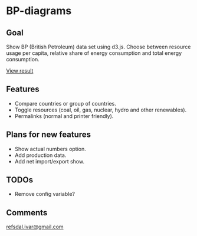 BP-diagrams
===========

Goal
----
Show BP (British Petroleum) data set using d3.js.
Choose between resource usage per capita, 
relative share of energy consumption and total energy consumption.

[View result](http://ivarref.github.io/bp-diagrams/)


Features
--------

* Compare countries or group of countries.
* Toggle resources (coal, oil, gas, nuclear, hydro and other renewables).
* Permalinks (normal and printer friendly).

Plans for new features
----------------------

* Show actual numbers option.
* Add production data.
* Add net import/export show.

TODOs
----------------------

* Remove config variable?

Comments
--------
refsdal.ivar@gmail.com

